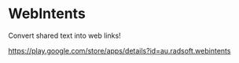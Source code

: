 # WebIntents

Convert shared text into web links!

https://play.google.com/store/apps/details?id=au.radsoft.webintents
